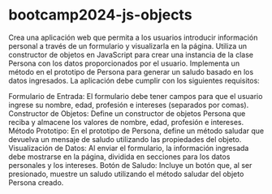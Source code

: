 # bootcamp2024-js-objects

Crea una aplicación web que permita a los usuarios introducir información personal a través de un formulario y visualizarla en la página. Utiliza un constructor de objetos en JavaScript para crear una instancia de la clase Persona con los datos proporcionados por el usuario. Implementa un método en el prototipo de Persona para generar un saludo basado en los datos ingresados. La aplicación debe cumplir con los siguientes requisitos:

Formulario de Entrada: El formulario debe tener campos para que el usuario ingrese su nombre, edad, profesión e intereses (separados por comas).
Constructor de Objetos: Define un constructor de objetos Persona que reciba y almacene los valores de nombre, edad, profesión e intereses.
Método Prototipo: En el prototipo de Persona, define un método saludar que devuelva un mensaje de saludo utilizando las propiedades del objeto.
Visualización de Datos: Al enviar el formulario, la información ingresada debe mostrarse en la página, dividida en secciones para los datos personales y los intereses.
Botón de Saludo: Incluye un botón que, al ser presionado, muestre un saludo utilizando el método saludar del objeto Persona creado.
